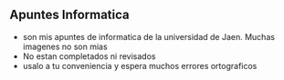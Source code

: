 ## Apuntes Informatica 
- son mis apuntes de informatica de  la universidad de Jaen.
Muchas imagenes no son mias 
- No estan completados ni revisados 
- usalo a tu conveniencia y espera muchos errores ortograficos
